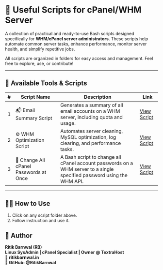 # 🧰 Useful Scripts for cPanel/WHM Server

A collection of practical and ready-to-use Bash scripts designed specifically for **WHM/cPanel server administrators**. These scripts help automate common server tasks, enhance performance, monitor server health, and simplify repetitive jobs.

All scripts are organized in folders for easy access and management. Feel free to explore, use, or contribute!

---

## 📁 Available Tools & Scripts

| # | Script Name | Description | Link |
|--:|-------------|-------------|------|
| 1 | 📬 Email Summary Script | Generates a summary of all email accounts on a WHM server, including quota and usage. | [View Script](./email_summary) |
| 2 | ⚙️ WHM Optimization Script | Automates server cleaning, MySQL optimization, log clearing, and performance tasks. | [View Script](./whm_optimization_script) |
| 3 | 🎯 Change All cPanel Passwords at Once | A Bash script to change all cPanel account passwords on a WHM server to a single specified password using the WHM API. | [View Script]([./whm_optimization_script](https://github.com/RitikBarnwal/change-all-cpanel-password)) |

---

## 🧑‍💻 How to Use

1. Click on any script folder above.
2. Follow instruction and use it.
## 🙌 Author
**Ritik Barnwal (RB)**\
**Linux SysAdmin | cPanel Specialist | Owner @ TextraHost\
📧 ritikbarnwal.in\
🐙 GitHub: @RitikBarnwal**
